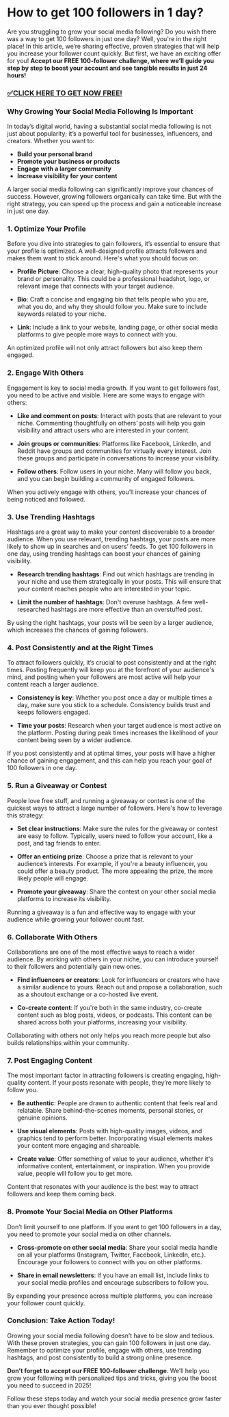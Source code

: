 # How to get 100 followers in 1 day?

Are you struggling to grow your social media following? Do you wish there was a way to get 100 followers in just one day? Well, you're in the right place! In this article, we’re sharing effective, proven strategies that will help you increase your follower count quickly. But first, we have an exciting offer for you! **Accept our FREE 100-follower challenge, where we’ll guide you step by step to boost your account and see tangible results in just 24 hours!**

### [✅CLICK HERE TO GET NOW FREE!](https://freeforyou.xyz/instagram/go/)

### Why Growing Your Social Media Following Is Important

In today’s digital world, having a substantial social media following is not just about popularity; it’s a powerful tool for businesses, influencers, and creators. Whether you want to:

- **Build your personal brand**
- **Promote your business or products**
- **Engage with a larger community**
- **Increase visibility for your content**

A larger social media following can significantly improve your chances of success. However, growing followers organically can take time. But with the right strategy, you can speed up the process and gain a noticeable increase in just one day.

### 1. Optimize Your Profile

Before you dive into strategies to gain followers, it’s essential to ensure that your profile is optimized. A well-designed profile attracts followers and makes them want to stick around. Here's what you should focus on:

- **Profile Picture**: Choose a clear, high-quality photo that represents your brand or personality. This could be a professional headshot, logo, or relevant image that connects with your target audience.
  
- **Bio**: Craft a concise and engaging bio that tells people who you are, what you do, and why they should follow you. Make sure to include keywords related to your niche.

- **Link**: Include a link to your website, landing page, or other social media platforms to give people more ways to connect with you.

An optimized profile will not only attract followers but also keep them engaged.

### 2. Engage With Others

Engagement is key to social media growth. If you want to get followers fast, you need to be active and visible. Here are some ways to engage with others:

- **Like and comment on posts**: Interact with posts that are relevant to your niche. Commenting thoughtfully on others’ posts will help you gain visibility and attract users who are interested in your content.
  
- **Join groups or communities**: Platforms like Facebook, LinkedIn, and Reddit have groups and communities for virtually every interest. Join these groups and participate in conversations to increase your visibility.

- **Follow others**: Follow users in your niche. Many will follow you back, and you can begin building a community of engaged followers.

When you actively engage with others, you’ll increase your chances of being noticed and followed.

### 3. Use Trending Hashtags

Hashtags are a great way to make your content discoverable to a broader audience. When you use relevant, trending hashtags, your posts are more likely to show up in searches and on users’ feeds. To get 100 followers in one day, using trending hashtags can boost your chances of gaining visibility.

- **Research trending hashtags**: Find out which hashtags are trending in your niche and use them strategically in your posts. This will ensure that your content reaches people who are interested in your topic.

- **Limit the number of hashtags**: Don't overuse hashtags. A few well-researched hashtags are more effective than an overstuffed post.

By using the right hashtags, your posts will be seen by a larger audience, which increases the chances of gaining followers.

### 4. Post Consistently and at the Right Times

To attract followers quickly, it’s crucial to post consistently and at the right times. Posting frequently will keep you at the forefront of your audience's mind, and posting when your followers are most active will help your content reach a larger audience. 

- **Consistency is key**: Whether you post once a day or multiple times a day, make sure you stick to a schedule. Consistency builds trust and keeps followers engaged.

- **Time your posts**: Research when your target audience is most active on the platform. Posting during peak times increases the likelihood of your content being seen by a wider audience.

If you post consistently and at optimal times, your posts will have a higher chance of gaining engagement, and this can help you reach your goal of 100 followers in one day.

### 5. Run a Giveaway or Contest

People love free stuff, and running a giveaway or contest is one of the quickest ways to attract a large number of followers. Here's how to leverage this strategy:

- **Set clear instructions**: Make sure the rules for the giveaway or contest are easy to follow. Typically, users need to follow your account, like a post, and tag friends to enter.

- **Offer an enticing prize**: Choose a prize that is relevant to your audience’s interests. For example, if you're a beauty influencer, you could offer a beauty product. The more appealing the prize, the more likely people will engage.

- **Promote your giveaway**: Share the contest on your other social media platforms to increase its visibility.

Running a giveaway is a fun and effective way to engage with your audience while growing your follower count fast.

### 6. Collaborate With Others

Collaborations are one of the most effective ways to reach a wider audience. By working with others in your niche, you can introduce yourself to their followers and potentially gain new ones.

- **Find influencers or creators**: Look for influencers or creators who have a similar audience to yours. Reach out and propose a collaboration, such as a shoutout exchange or a co-hosted live event.

- **Co-create content**: If you're both in the same industry, co-create content such as blog posts, videos, or podcasts. This content can be shared across both your platforms, increasing your visibility.

Collaborating with others not only helps you reach more people but also builds relationships within your community.

### 7. Post Engaging Content

The most important factor in attracting followers is creating engaging, high-quality content. If your posts resonate with people, they’re more likely to follow you.

- **Be authentic**: People are drawn to authentic content that feels real and relatable. Share behind-the-scenes moments, personal stories, or genuine opinions.

- **Use visual elements**: Posts with high-quality images, videos, and graphics tend to perform better. Incorporating visual elements makes your content more engaging and shareable.

- **Create value**: Offer something of value to your audience, whether it's informative content, entertainment, or inspiration. When you provide value, people will follow you to get more.

Content that resonates with your audience is the best way to attract followers and keep them coming back.

### 8. Promote Your Social Media on Other Platforms

Don’t limit yourself to one platform. If you want to get 100 followers in a day, you need to promote your social media on other channels.

- **Cross-promote on other social media**: Share your social media handle on all your platforms (Instagram, Twitter, Facebook, LinkedIn, etc.). Encourage your followers to connect with you on other platforms.

- **Share in email newsletters**: If you have an email list, include links to your social media profiles and encourage subscribers to follow you.

By expanding your presence across multiple platforms, you can increase your follower count quickly.

### Conclusion: Take Action Today!

Growing your social media following doesn’t have to be slow and tedious. With these proven strategies, you can gain 100 followers in just one day. Remember to optimize your profile, engage with others, use trending hashtags, and post consistently to build a strong online presence.

**Don’t forget to accept our FREE 100-follower challenge**. We’ll help you grow your following with personalized tips and tricks, giving you the boost you need to succeed in 2025!

Follow these steps today and watch your social media presence grow faster than you ever thought possible!
